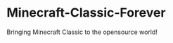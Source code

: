 Minecraft-Classic-Forever
=========================

Bringing Minecraft Classic to the opensource world!